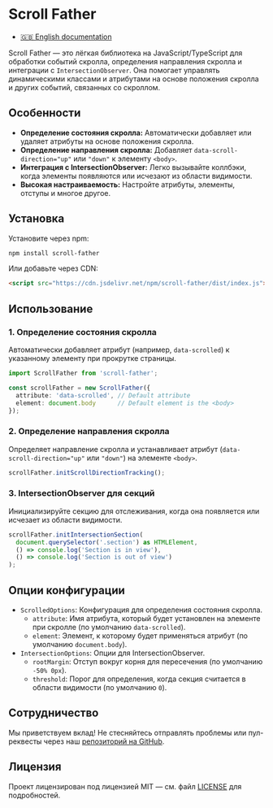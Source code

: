 # Scroll Father

- [🇬🇧 English documentation](docs/en/README.md)

Scroll Father — это лёгкая библиотека на JavaScript/TypeScript для обработки событий скролла, определения направления скролла и интеграции с `IntersectionObserver`. Она помогает управлять динамическими классами и атрибутами на основе положения скролла и других событий, связанных со скроллом.

## Особенности

- **Определение состояния скролла:** Автоматически добавляет или удаляет атрибуты на основе положения скролла.
- **Определение направления скролла:** Добавляет `data-scroll-direction="up"` или `"down"` к элементу `<body>`.
- **Интеграция с IntersectionObserver:** Легко вызывайте коллбэки, когда элементы появляются или исчезают из области видимости.
- **Высокая настраиваемость:** Настройте атрибуты, элементы, отступы и многое другое.

## Установка

Установите через npm:

```bash
npm install scroll-father
```

Или добавьте через CDN:

```html
<script src="https://cdn.jsdelivr.net/npm/scroll-father/dist/index.js"></script>
```

## Использование

### 1. Определение состояния скролла
Автоматически добавляет атрибут (например, `data-scrolled`) к указанному элементу при прокрутке страницы.

```typescript
import ScrollFather from 'scroll-father';

const scrollFather = new ScrollFather({
  attribute: 'data-scrolled', // Default attribute
  element: document.body      // Default element is the <body>
});
```

### 2. Определение направления скролла
Определяет направление скролла и устанавливает атрибут (`data-scroll-direction="up"` или `"down"`) на элементе `<body>`.

```typescript
scrollFather.initScrollDirectionTracking();
```

### 3. IntersectionObserver для секций
Инициализируйте секцию для отслеживания, когда она появляется или исчезает из области видимости.

```typescript
scrollFather.initIntersectionSection(
  document.querySelector('.section') as HTMLElement,
  () => console.log('Section is in view'),
  () => console.log('Section is out of view')
);
```

## Опции конфигурации

- `ScrolledOptions`: Конфигурация для определения состояния скролла.
    - `attribute`: Имя атрибута, который будет установлен на элементе при скролле (по умолчанию `data-scrolled`).
    - `element`: Элемент, к которому будет применяться атрибут (по умолчанию `document.body`).
- `IntersectionOptions`: Опции для IntersectionObserver.
    - `rootMargin`: Отступ вокруг корня для пересечения (по умолчанию `-50% 0px`).
    - `threshold`: Порог для определения, когда секция считается в области видимости (по умолчанию `0`).

## Сотрудничество
Мы приветствуем вклад! Не стесняйтесь отправлять проблемы или пул-реквесты через наш [репозиторий на GitHub](https://github.com/Poliklot/scroll-father).

## Лицензия
Проект лицензирован под лицензией MIT — см. файл [LICENSE](https://github.com/Poliklot/scroll-father/blob/master/LICENSE) для подробностей.